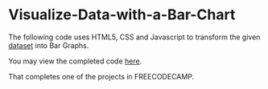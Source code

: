 # Visualize-Data-with-a-Bar-Chart

The following code uses HTML5, CSS and Javascript to transform the given<br> [dataset](https://raw.githubusercontent.com/freeCodeCamp/ProjectReferenceData/master/GDP-data.json) into  Bar Graphs.<br>

You may view the completed code [here](https://sh1k44r.github.io/Visualize-Data-with-a-Bar-Chart/).

That completes one of the projects in FREECODECAMP.
